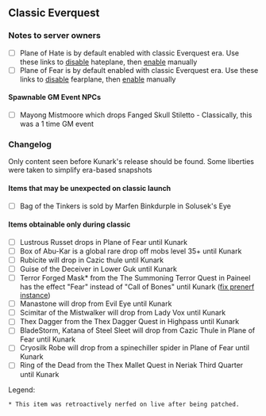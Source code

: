 ## Classic Everquest

### Notes to server owners
* [ ] Plane of Hate is by default enabled with classic Everquest era. Use these links to [disable](https://github.com/xackery/peq-expansions/blob/master/0-hateplane-disable.sql) hateplane, then [enable](https://github.com/xackery/peq-expansions/blob/master/0-hateplane-disable.sql) manually
* [ ] Plane of Fear is by default enabled with classic Everquest era. Use these links to [disable](https://github.com/xackery/peq-expansions/blob/master/0-fearplane-disable.sql) fearplane, then [enable](https://github.com/xackery/peq-expansions/blob/master/0-fearplane-disable.sql) manually
#### Spawnable GM Event NPCs
* [ ] Mayong Mistmoore which drops Fanged Skull Stiletto - Classically, this was a 1 time GM event


### Changelog
Only content seen before Kunark's release should be found. Some liberties were taken to simplify era-based snapshots
#### Items that may be unexpected on classic launch
* [ ] Bag of the Tinkers is sold by Marfen Binkdurple in Solusek's Eye
#### Items obtainable only during classic
* [ ] Lustrous Russet drops in Plane of Fear until Kunark
* [ ] Box of Abu-Kar is a global rare drop off mobs level 35+ until Kunark
* [ ] Rubicite will drop in Cazic thule until Kunark
* [ ] Guise of the Deceiver in Lower Guk until Kunark 
* [ ] Terror Forged Mask* from the The Summoning Terror Quest in Paineel has the effect "Fear" instead of "Call of Bones" until Kunark ([fix prenerf instance](https://github.com/xackery/peq-expansions/blob/master/0/terror-forged-mask-prenerf.sql))
* [ ] Manastone will drop from Evil Eye until Kunark
* [ ] Scimitar of the Mistwalker will drop from Lady Vox until Kunark
* [ ] Thex Dagger from the Thex Dagger Quest in Highpass until Kunark
* [ ] BladeStorm, Katana of Steel Sleet will drop from Cazic Thule in Plane of Fear until Kunark
* [ ] Cryosilk Robe will drop from a spinechiller spider in Plane of Fear until Kunark
* [ ] Ring of the Dead from the Thex Mallet Quest in Neriak Third Quarter until Kunark

Legend:
```
* This item was retroactively nerfed on live after being patched.
```
